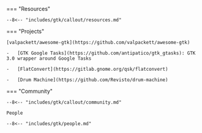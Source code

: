 === "Resources"

    --8<-- "includes/gtk/callout/resources.md"

=== "Projects"

    [valpackett/awesome-gtk](https://github.com/valpackett/awesome-gtk)

    -   [GTK Google Tasks](https://github.com/antipatico/gtk_gtasks): GTK 3.0 wrapper around Google Tasks

    -   [FlatConvert](https://gitlab.gnome.org/qsk/flatconvert) 

    -   [Drum Machine](https://github.com/Revisto/drum-machine)

=== "Community"

    --8<-- "includes/gtk/callout/community.md"

    People

    --8<-- "includes/gtk/people.md"

